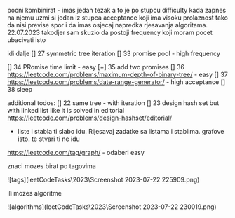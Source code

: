 pocni kombinirat - imas jedan tezak a to je po stupcu difficulty
kada zapnes na njemu uzmi si jedan iz stupca acceptance koji ima
visoku prolaznost tako da nisi previse spor i da imas osjecaj napredka
rjesavanja algoritama.
22.07.2023
takodjer sam skuzio da postoji frequency koji moram pocet ubacivati isto

idi dalje
[] 27 symmetric tree iteration
[] 33 promise pool - high frequency

[] 34 PRomise time limit - easy
[+] 35 add two promises
[] 36 https://leetcode.com/problems/maximum-depth-of-binary-tree/ - easy
[] 37 https://leetcode.com/problems/date-range-generator/ - high acceptance
[] 38 sleep
 
additional todos:
[] 22 same tree - with iteration
[] 23 design hash set but with linked list like it is solved in editorial https://leetcode.com/problems/design-hashset/editorial/

- liste i stabla ti slabo idu. Rijesavaj zadatke sa listama i stablima. grafove isto. te stvari ti ne idu

https://leetcode.com/tag/graph/ - odaberi easy

znaci mozes birat po tagovima

![tags](leetCodeTasks\2023\Screenshot 2023-07-22 225909.png)

ili mozes algoritme

![algorithms](leetCodeTasks\2023\Screenshot 2023-07-22 230019.png)
